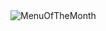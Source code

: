 <!DOCTYPE html>
<html>
<head>
<title></title>
	<link rel="stylesheet" href="style.css">
</head>
<body>

<img src='Menu24012222.jpg' alt='MenuOfTheMonth' class="center">

</body>
</html>
